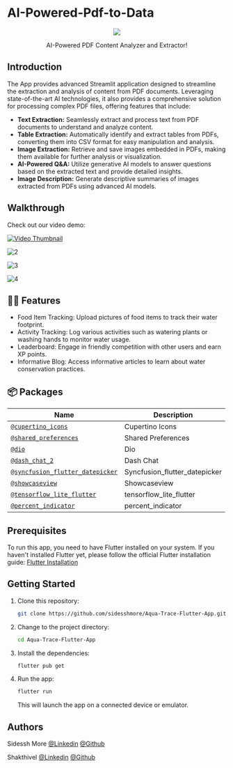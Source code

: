 # AI-Powered-Pdf-to-Data


<p align="center">
 <a href="https://pbs.twimg.com/media/GLwgHwIXMAAUBrS?format=jpg&name=small">
    <img src="https://encrypted-tbn0.gstatic.com/images?q=tbn:ANd9GcT07z92MO6KTFieeba4kMJEST5Ipm5jgci0jw&s" border="0">
  </a>
<p align="center">
  AI-Powered PDF Content Analyzer and Extractor!
</p>


## Introduction

The App provides advanced Streamlit application designed to streamline the extraction and analysis of content from PDF documents. Leveraging state-of-the-art AI technologies, it also provides a comprehensive solution for processing complex PDF files, offering features that include:

- **Text Extraction:** Seamlessly extract and process text from PDF documents to understand and analyze content.
- **Table Extraction:** Automatically identify and extract tables from PDFs, converting them into CSV format for easy manipulation and analysis.
- **Image Extraction:** Retrieve and save images embedded in PDFs, making them available for further analysis or visualization.
- **AI-Powered Q&A:** Utilize generative AI models to answer questions based on the extracted text and provide detailed insights.
- **Image Description:** Generate descriptive summaries of images extracted from PDFs using advanced AI models.


## Walkthrough

Check out our video demo:

[![Video Thumbnail](https://img.youtube.com/vi/VIDEO_ID/hqdefault.jpg)](https://drive.google.com/file/d/1ntvkI6SWB2GGf3LKa73eeSC3UL1vluYI/view?usp=drive_link)




![2](https://res.cloudinary.com/dgyvdwda7/image/upload/v1714320966/nvdepq8f8wcl39nzjdtt.jpg)

![3](https://res.cloudinary.com/dgyvdwda7/image/upload/v1714321013/engmio20x7ptblykd9ux.jpg)

![4](https://res.cloudinary.com/dgyvdwda7/image/upload/v1714321043/zhq3z3gpxos1s9pniy0s.jpg)


## 💬💡 Features


- Food Item Tracking: Upload pictures of food items to track their water footprint.
- Activity Tracking: Log various activities such as watering plants or washing hands to monitor water usage.
- Leaderboard: Engage in friendly competition with other users and earn XP points.
- Informative Blog: Access informative articles to learn about water conservation practices.


## 📦 Packages

| Name | Description |
| --- | --- |
| [`@cupertino_icons`](https://pub.dev/packages/cupertino_icons) | Cupertino Icons |
| [`@shared_preferences`](https://pub.dev/packages/shared_preferences) | Shared Preferences |
| [`@dio`](https://pub.dev/packages/dio) | Dio |
| [`@dash_chat_2`](https://pub.dev/packages/dash_chat_2) | Dash Chat |
| [`@syncfusion_flutter_datepicker`](https://pub.dev/packages/syncfusion_flutter_datepicker) | Syncfusion_flutter_datepicker |
| [`@showcaseview`](https://pub.dev/packages/showcaseview) | Showcaseview |
| [`@tensorflow_lite_flutter`](https://pub.dev/packages/tensorflow_lite_flutter) | tensorflow_lite_flutter |
| [`@percent_indicator`](https://pub.dev/packages/percent_indicator) | percent_indicator |


## Prerequisites

To run this app, you need to have Flutter installed on your system. If you haven't installed Flutter yet, please follow the official Flutter installation guide: [Flutter Installation](https://flutter.dev/docs/get-started/install)

## Getting Started

1. Clone this repository:

   ```bash
   git clone https://github.com/sidesshmore/Aqua-Trace-Flutter-App.git
   ```

2. Change to the project directory:

   ```bash
   cd Aqua-Trace-Flutter-App
   ```

3. Install the dependencies:

   ```bash
   flutter pub get
   ```

4. Run the app:

   ```bash
   flutter run
   ```

   This will launch the app on a connected device or emulator.


## Authors

Sidessh More [@Linkedin](https://www.linkedin.com/in/sidessh/)   [@Github](https://github.com/sidesshmore)

Shakthivel   [@Linkedin](https://www.linkedin.com/in/shakthivel2802/)   [@Github](https://github.com/SHAKTHI-VEL)
